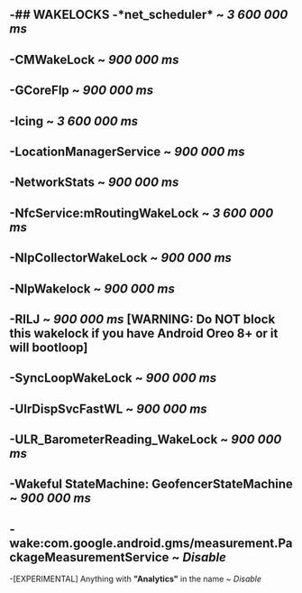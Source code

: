 -## WAKELOCKS
 -**\*net_scheduler\*** ~ _3 600 000 ms_
 -
 -**CMWakeLock** ~ _900 000 ms_
 -
 -**GCoreFlp** ~ _900 000 ms_
 -
 -**Icing** ~ _3 600 000 ms_
 -
 -**LocationManagerService** ~ _900 000 ms_
 -
 -**NetworkStats** ~ _900 000 ms_
 -
 -**NfcService:mRoutingWakeLock** ~ _3 600 000 ms_
 -
 -**NlpCollectorWakeLock** ~ _900 000 ms_
 -
 -**NlpWakelock** ~ _900 000 ms_
 -
 -**RILJ** ~ _900 000 ms_ **[WARNING: Do NOT block this wakelock if you have Android Oreo 8+ or it will bootloop]**
 -
 -**SyncLoopWakeLock** ~ _900 000 ms_
 -
 -**UlrDispSvcFastWL** ~ _900 000 ms_
 -
 -**ULR_BarometerReading_WakeLock** ~ _900 000 ms_
 -
 -**Wakeful StateMachine: GeofencerStateMachine** ~ _900 000 ms_
 -
 -**wake:com.google.android.gms/measurement.PackageMeasurementService** ~ _Disable_
 -
 -[EXPERIMENTAL] Anything with **"Analytics"** in the name ~ _Disable_
